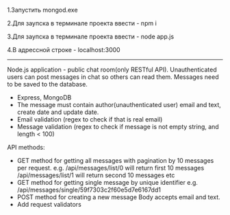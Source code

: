 1.Запустить mongod.exe

2.Для заупска в терминале проекта ввести - npm i

3.Для заупска в терминале проекта ввести - node app.js 

4.В адрессной строке - localhost:3000

---------------------------------------------


Node.js application - public chat room(only RESTful API).
Unauthenticated users can post messages in chat so others can read them.
Messages need to be saved to the database.

- Express, MongoDB
- The message must contain author(unauthenticated user) email and text, create date and update date.
- Email validation (regex to check if that is real email)
- Message validation (regex to check if message is not empty string, and length < 100)

API methods:
- GET method for getting all messages with pagination by 10 messages per request.
e.g. 
/api/messages/list/0 will return first 10 messages
/api/messages/list/1 will return second 10 messages
etc
- GET method for getting single message by unique identifier
e.g.
/api/messages/single/59f7303c2f60e5d7e6167dd1
- POST method for creating a new message
Body accepts email and text.
- Add request validators
